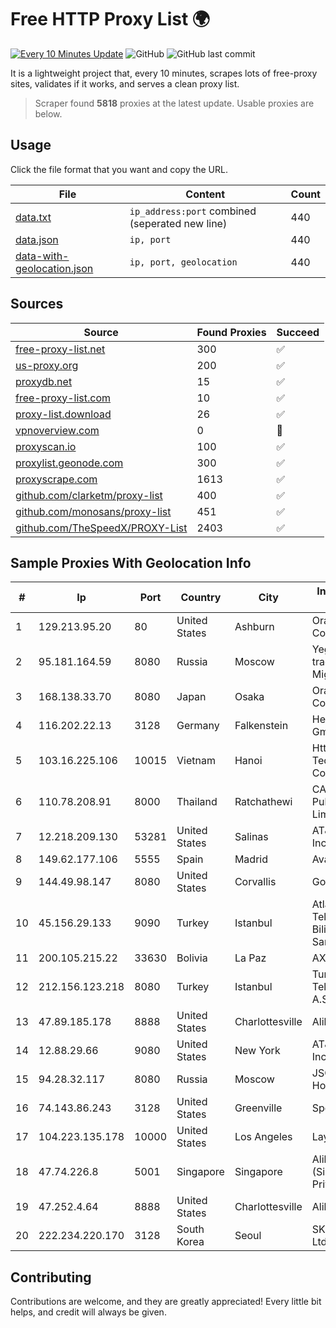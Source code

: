
# Free HTTP Proxy List 🌍

[![Every 10 Minutes Update](https://github.com/mertguvencli/http-proxy-list/actions/workflows/main.yml/badge.svg?branch=main)](https://github.com/mertguvencli/http-proxy-list/actions/workflows/main.yml)
![GitHub](https://img.shields.io/github/license/mertguvencli/http-proxy-list)
![GitHub last commit](https://img.shields.io/github/last-commit/mertguvencli/http-proxy-list)

It is a lightweight project that, every 10 minutes, scrapes lots of free-proxy sites, validates if it works, and serves a clean proxy list.


> Scraper found **5818** proxies at the latest update. Usable proxies are below.

## Usage

Click the file format that you want and copy the URL.


|File|Content|Count|
|----|-------|-----|
|[data.txt](https://raw.githubusercontent.com/mertguvencli/http-proxy-list/main/proxy-list/data.txt)|`ip_address:port` combined (seperated new line)|440|
|[data.json](https://raw.githubusercontent.com/mertguvencli/http-proxy-list/main/proxy-list/data.json)|`ip, port`|440|
|[data-with-geolocation.json](https://raw.githubusercontent.com/mertguvencli/http-proxy-list/main/proxy-list/data-with-geolocation.json)|`ip, port, geolocation`|440|

## Sources

|Source|Found Proxies|Succeed|
|------|-------------|-------|
|[free-proxy-list.net](https://free-proxy-list.net)|300|✅|
|[us-proxy.org](https://www.us-proxy.org)|200|✅|
|[proxydb.net](http://proxydb.net)|15|✅|
|[free-proxy-list.com](https://free-proxy-list.com/?page=&port=&type%5B%5D=http&type%5B%5D=https&up_time=0&search=Search)|10|✅|
|[proxy-list.download](https://www.proxy-list.download/HTTP)|26|✅|
|[vpnoverview.com](https://vpnoverview.com/privacy/anonymous-browsing/free-proxy-servers)|0|🚫|
|[proxyscan.io](https://www.proxyscan.io)|100|✅|
|[proxylist.geonode.com](https://proxylist.geonode.com/api/proxy-list?limit=300&page=1&sort_by=lastChecked&sort_type=desc&protocols=http,https)|300|✅|
|[proxyscrape.com](https://api.proxyscrape.com/v2/?request=displayproxies&protocol=http&timeout=10000&country=all&ssl=all&anonymity=all)|1613|✅|
|[github.com/clarketm/proxy-list](https://raw.githubusercontent.com/clarketm/proxy-list/master/proxy-list-raw.txt)|400|✅|
|[github.com/monosans/proxy-list](https://raw.githubusercontent.com/monosans/proxy-list/main/proxies/http.txt)|451|✅|
|[github.com/TheSpeedX/PROXY-List](https://raw.githubusercontent.com/TheSpeedX/PROXY-List/master/http.txt)|2403|✅|


## Sample Proxies With Geolocation Info

|#|Ip|Port|Country|City|Internet Service Provider|
|-|--|----|-------|----|-------------------------|
|1|129.213.95.20|80|United States|Ashburn|Oracle Corporation|
|2|95.181.164.59|8080|Russia|Moscow|Yegor Andreevich trading as FLP Miglovets|
|3|168.138.33.70|8080|Japan|Osaka|Oracle Corporation|
|4|116.202.22.13|3128|Germany|Falkenstein|Hetzner Online GmbH|
|5|103.16.225.106|10015|Vietnam|Hanoi|Httvserver Technology Company Limited|
|6|110.78.208.91|8000|Thailand|Ratchathewi|CAT Telecom Public Company Limited|
|7|12.218.209.130|53281|United States|Salinas|AT&T Services, Inc.|
|8|149.62.177.106|5555|Spain|Madrid|Avatel Telecom|
|9|144.49.98.147|8080|United States|Corvallis|Google LLC|
|10|45.156.29.133|9090|Turkey|Istanbul|Atlantis Telekomunikasyon Bilisim Hizmetleri San. Tic. Ltd|
|11|200.105.215.22|33630|Bolivia|La Paz|AXS Bolivia S. A.|
|12|212.156.123.218|8080|Turkey|Istanbul|Turk Telekomunikasyon A.S|
|13|47.89.185.178|8888|United States|Charlottesville|Alibaba.com LLC|
|14|12.88.29.66|9080|United States|New York|AT&T Services, Inc.|
|15|94.28.32.117|8080|Russia|Moscow|JSC "ER-Telecom Holding"|
|16|74.143.86.243|3128|United States|Greenville|Spectrum|
|17|104.223.135.178|10000|United States|Los Angeles|LayerHost|
|18|47.74.226.8|5001|Singapore|Singapore|Alibaba Cloud (Singapore) Private Limited|
|19|47.252.4.64|8888|United States|Charlottesville|Alibaba.com LLC|
|20|222.234.220.170|3128|South Korea|Seoul|SK Broadband Co Ltd|



## Contributing

Contributions are welcome, and they are greatly appreciated! Every
little bit helps, and credit will always be given.

